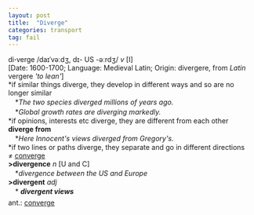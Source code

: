 ```yaml
---
layout: post
title:  "Diverge"
categories: transport
tag: fail
---
```

<DIV style="MARGIN: 0px 0px 5px">di<B>·</B>verge /daɪˈvəːdʒ, dɪ- US -əːrdʒ/ <I>v</I> [I] <BR>[Date: 1600-1700; Language: Medieval Latin; Origin: divergere, from <I>Latin</I> vergere <I>'to lean'</I>]<BR>*if similar things diverge, they develop in different ways and so are no longer similar<BR>　*<I>The two species diverged millions of years ago.</I><BR>　*<I>Global growth rates are diverging markedly.</I><BR>*if opinions, interests etc diverge, they are different from each other<BR><B>diverge from</B><BR>　*<I>Here Innocent's views diverged from Gregory's.</I><BR>*if two lines or paths diverge, they separate and go in different directions<BR>≠ <A href="{{ site.baseurl }}/converge"><U>converge</U></A><BR><B>&gt;divergence</B> <I>n</I> [U and C] <BR>　*<I>divergence between the US and Europe</I><BR><B>&gt;divergent</B> <I>adj</I><BR>　*<I> <B>divergent views</B> </I></DIV>
<DIV style="MARGIN: 0px 0px 5px">
<DIV style="MARGIN: 4px 0px">ant.: <A href="{{ site.baseurl }}/converge"><U>converge</U></A></DIV></DIV>
